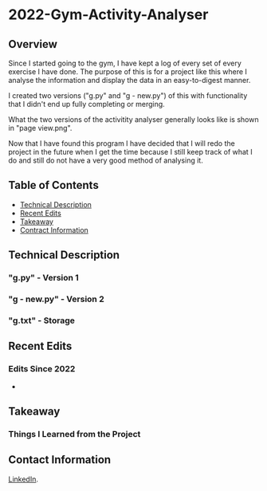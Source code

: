# 2022-Gym-Activity-Analyser
## Overview

Since I started going to the gym, I have kept a log of every set of every exercise I have done. The purpose of this is for a project like this where I analyse the information and display the data in an easy-to-digest manner.

I created two versions ("g.py" and "g - new.py") of this with functionality that I didn't end up fully completing or merging.

What the two versions of the activitity analyser generally looks like is shown in "page view.png".

Now that I have found this program I have decided that I will redo the project in the future when I get the time because I still keep track of what I do and still do not have a very good method of analysing it.

## Table of Contents

- [Technical Description](#technical-description)
- [Recent Edits](#recent-edits)
- [Takeaway](#takeaway)
- [Contract Information](#contact-information)

## Technical Description

### "g.py" - Version 1

### "g - new.py" - Version 2

### "g.txt" - Storage

## Recent Edits
### Edits Since 2022

- 

## Takeaway
### Things I Learned from the Project

## Contact Information
[LinkedIn](<https://www.linkedin.com/in/oliver-rylance-9bbb7a221/>).
